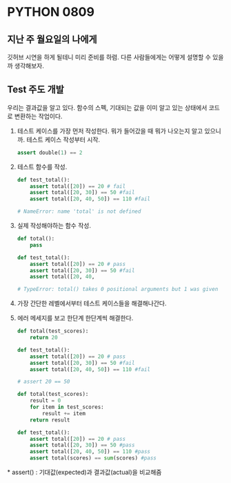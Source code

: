 # PYTHON 0809

## 지난 주 월요일의 나에게

깃허브 시연을 하게 될테니 미리 준비를 하렴. 다른 사람들에게는 어떻게 설명할 수 있을까 생각해보자.

## Test 주도 개발

우리는 결과값을 알고 있다. 함수의 스펙, 기대되는 값을 이미 알고 있는 상태에서 코드로 변환하는 작업이다.

1. 테스트 케이스를 가장 먼저 작성한다. 뭐가 
들어갔을 때 뭐가 나오는지 알고 있으니까. 테스트 케이스 작성부터 시작.

    ```python
    assert double(1) == 2
    ```

2. 테스트 함수를 작성.

    ```python
    def test_total():
        assert total([20]) == 20 # fail
        assert total([20, 30]) == 50 #fail
        assert total([20, 40, 50]) == 110 #fail
    
    # NameError: name 'total' is not defined
    ```

3. 실제 작성해야하는 함수 작성.

    ```python
    def total():
        pass
    
    def test_total():
        assert total([20]) == 20 # pass
        assert total([20, 30]) == 50 #fail
        assert total([20, 40,
    
    # TypeError: total() takes 0 positional arguments but 1 was given
    ```

4. 가장 간단한 레벨에서부터 테스트 케이스들을 해결해나간다.
5. 에러 메세지를 보고 한단계 한단계씩 해결한다.

    ```python
    def total(test_scores):
        return 20
    
    def test_total():
        assert total([20]) == 20 # pass
        assert total([20, 30]) == 50 #fail
        assert total([20, 40, 50]) == 110 #fail
    
    # assert 20 == 50
    ```
    
    ```python
    def total(test_scores):
        result = 0
        for item in test_scores:
            result += item
        return result
    
    def test_total():
        assert total([20]) == 20 # pass
        assert total([20, 30]) == 50 #pass
        assert total([20, 40, 50]) == 110 #pass
        assert total(scores) == sum(scores) #pass
    ```


\* assert() : 기대값(expected)과 결과값(actual)을 비교해줌